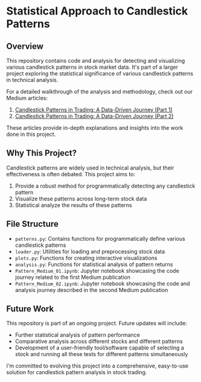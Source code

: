 # Statistical Approach to Candlestick Patterns

## Overview

This repository contains code and analysis for detecting and visualizing various candlestick patterns in stock market data. It's part of a larger project exploring the statistical significance of various candlestick patterns in technical analysis.

For a detailed walkthrough of the analysis and methodology, check out our Medium articles:

1. [Candlestick Patterns in Trading: A Data-Driven Journey (Part 1)](https://medium.com/@carlo.baroni.89/candlestick-patterns-in-trading-a-data-driven-journey-c93ba8caae48)
2. [Candlestick Patterns in Trading: A Data-Driven Journey (Part 2)](https://medium.com/@carlo.baroni.89/candlestick-patterns-in-trading-a-data-driven-journey-6eee85aa1355)

These articles provide in-depth explanations and insights into the work done in this project.

## Why This Project?

Candlestick patterns are widely used in technical analysis, but their effectiveness is often debated. This project aims to:

1. Provide a robust method for programmatically detecting any candlestick pattern
2. Visualize these patterns across long-term stock data
3. Statistical analyze the results of these patterns 


## File Structure

- `patterns.py`: Contains functions for programmatically define various candlestick patterns
- `loader.py`: Utilities for loading and preprocessing stock data
- `plots.py`: Functions for creating interactive visualizations
- `analysis.py`: Functions for statistical analysis of pattern returns
- `Pattern_Medium_01.ipynb`: Jupyter notebook showcasing the code journey related to the first Medium publication
- `Pattern_Medium_02.ipynb`: Jupyter notebook showcasing the code and analysis journey described in the second Medium publication

## Future Work

This repository is part of an ongoing project. Future updates will include:

- Further statistical analysis of pattern performance
- Comparative analysis across different stocks and different patterns
- Development of a user-friendly tool/software capable of selecting a stock and running all these tests for different patterns simultaneously

I'm committed to evolving this project into a comprehensive, easy-to-use solution for candlestick pattern analysis in stock trading.

